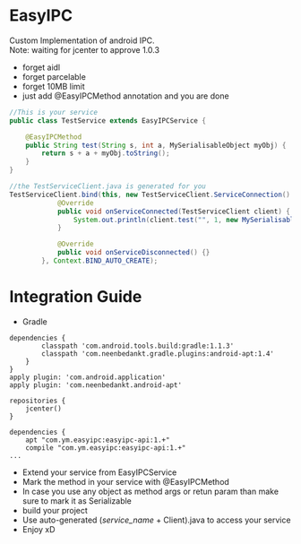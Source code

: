# EasyIPC
Custom Implementation of android IPC.</br>
Note: waiting for jcenter to approve 1.0.3

* forget aidl
* forget parcelable
* forget 10MB limit
* just add @EasyIPCMethod annotation and you are done 

```java
//This is your service
public class TestService extends EasyIPCService {

    @EasyIPCMethod
    public String test(String s, int a, MySerialisableObject myObj) {
        return s + a + myObj.toString();
    }
}

//the TestServiceClient.java is generated for you
TestServiceClient.bind(this, new TestServiceClient.ServiceConnection() {
            @Override
            public void onServiceConnected(TestServiceClient client) {
                System.out.println(client.test("", 1, new MySerialisableObject());
            }

            @Override
            public void onServiceDisconnected() {}
        }, Context.BIND_AUTO_CREATE);
```
# Integration Guide
* Gradle
```Gradle
dependencies {
        classpath 'com.android.tools.build:gradle:1.1.3'
        classpath 'com.neenbedankt.gradle.plugins:android-apt:1.4'
    }
}
apply plugin: 'com.android.application'
apply plugin: 'com.neenbedankt.android-apt'

repositories {
    jcenter()
}

dependencies {
    apt "com.ym.easyipc:easyipc-api:1.+"
    compile "com.ym.easyipc:easyipc-api:1.+"
...
```
* Extend your service from EasyIPCService
* Mark the method in your service with @EasyIPCMethod
* In case you use any object as method args or retun param than make sure to mark it as Serializable
* build your project 
* Use auto-generated (*service_name* + Client).java to access your service
* Enjoy xD
